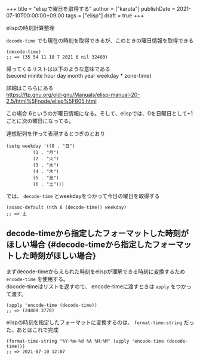 +++
title = "elispで曜日を取得する"
author = ["karuta"]
publishDate = 2021-07-10T00:00:00+09:00
tags = ["elisp"]
draft = true
+++

elispの時刻計算整理  

<!--more-->  

`decode-time` でも現在の時刻を取得できるが、このときの曜日情報を取得できる  

```elisp
(decode-time)
;; => (35 54 11 10 7 2021 6 nil 32400)
```

帰ってくるリストは以下のような意味である  
(second minite hour day month year weekday \* zone-time)  

詳細はこちらにある  
<https://ftp.gnu.org/old-gnu/Manuals/elisp-manual-20-2.5/html%5Fnode/elisp%5F605.html>  

この場合 6というのが曜日情報になる。そして、elispでは、0を日曜日として+1ごとに次の曜日になってる。  

連想配列を作って表現するとつぎのとおり  

```elisp
(setq weekday '((0 . "日")
	      (1 . "月")
	      (2 . "火")
	      (3 . "水")
	      (4 . "木")
	      (5 . "金")
	      (6 . "土")))
```

では、 `decode-time` とweekdayをつかって今日の曜日を取得する  

```elisp
(assoc-default (nth 6 (decode-time)) weekday)
;; => 土
```


## decode-timeから指定したフォーマットした時刻がほしい場合 {#decode-timeから指定したフォーマットした時刻がほしい場合}

まずdecode-timeからえられた時刻をelispが理解できる時刻に変換するため `encode-time` を使用する。  
docode-timeはリストを返すので、 encode-timeに渡すときは `apply` をつかって渡す。  

```elisp
(apply 'encode-time (decode-time))
;; => (24809 3778)
```

elispの時刻を指定したフォーマットに変換するのは、 `format-time-string` だった。あとはこれで完成  

```elisp
(format-time-string "%Y-%m-%d %A %H:%M" (apply 'encode-time (decode-time)))
;; => 2021-07-10 12:07
```
